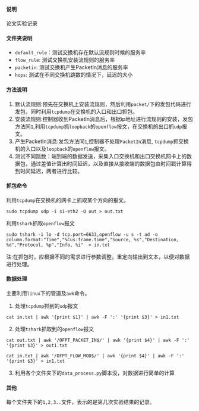 #### 说明
论文实验记录

#### 文件夹说明
+ `default_rule`：测试交换机存在默认流规则时候的服务率
+ `flow_rule`: 测试交换机安装流规则的服务率
+ `packetin`: 测试交换机产生PacketIn消息的服务率
+ `hops`: 测试在不同交换机跳数的情况下，延迟的大小

#### 方法说明
1. 默认流规则:预先在交换机上安装流规则，然后利用`packet/`下的发包代码进行发包，同时利用`tcpdump`在交换机的入口和出口抓包。
2. 安装流规则:控制器收到PacketIn消息后，根据ip地址进行流规则的安装，发包方法同`1`,利用`tcpdump`抓`loopback`的`openflow`报文，在交换机的出口抓`udp`报文。
3. 产生PacketIn消息:发包方法同`1`,控制器不处理`PacketIn`消息, `tcpdump`抓交换机的入口以及`loopback`的`openflow`报文。
4. 测试不同跳数：端到端的数据发送，采集入口交换机和出口交换机网卡上的数据包，通过差值计算出时间延迟，以及直接从接收端的数据包由时间戳计算得到时间延迟，两者进行比较。

#### 抓包命令
利用`tcpdump`在交换机的网卡上抓取某个方向的报文。
```shell
sudo tcpdump udp -i s1-eth2 -Q out > out.txt
```
利用`tshark`抓取`openflow`报文
```shell
sudo tshark -i lo -d tcp.port=6633,openflow -u s -t ad -o column.format:"Time","%Cus:frame.time","Source, %s","Destination, %d","Protocol, %p","Info, %i"  > in.txt
```
注:在抓包时，应根据不同的需求进行参数调整，重定向输出到文本，以便对数据进行处理。

#### 数据处理
主要利用`linux`下的管道及`awk`命令。
1. 处理`tcpdump`抓到的`udp`报文
```shell
cat in.txt | awk '{print $1}' | awk -F ':' '{print $3}' > in1.txt
```
2. 处理`tshark`抓取到的`openflow`报文
```shell
cat out.txt | awk '/OFPT_PACKET_IN$/' | awk '{print $4}' | awk -F ':' '{print $3}' > out1.txt

cat in.txt | awk '/OFPT_FLOW_MOD$/' | awk '{print $4}' | awk -F ':' '{print $3}' > in1.txt 
```
3. 利用各个文件夹下的`data_process.py`脚本没，对数据进行简单的计算

#### 其他
每个文件夹下的`1,2,3..`文件，表示的是第几次实验结果的记录。